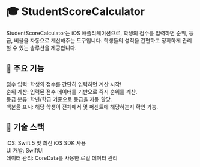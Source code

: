 # 🎓 StudentScoreCalculator
StudentScoreCalculator는 iOS 애플리케이션으로, 학생의 점수를 입력하면 순위, 등급, 비율을 자동으로 계산해주는 도구입니다. 학생들의 성적을 간편하고 정확하게 관리할 수 있는 솔루션을 제공합니다.

## 📝 주요 기능
점수 입력: 학생의 점수를 간단히 입력하면 계산 시작!</br>
순위 계산: 입력된 점수 데이터를 기반으로 즉시 순위를 계산.</br>
등급 분류: 학년/학급 기준으로 등급을 자동 할당.</br>
백분율 표시: 해당 학생이 전체에서 몇 퍼센트에 해당하는지 확인 가능.</br>

## 📱 기술 스택
iOS: Swift 5 및 최신 iOS SDK 사용</br>
UI 개발: SwiftUI</br>
데이터 관리: CoreData를 사용한 로컬 데이터 관리</br>
